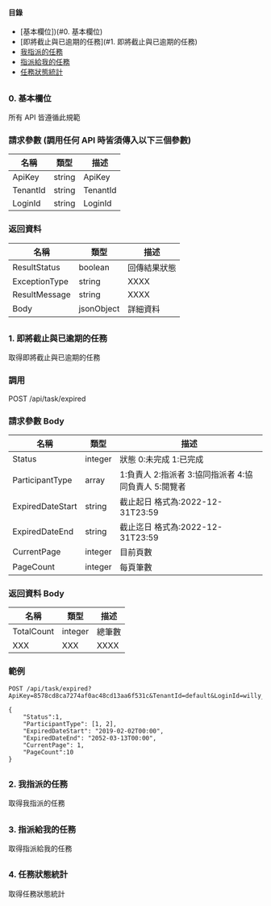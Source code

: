#### 目錄
- [基本欄位])(#0. 基本欄位)
- [即將截止與已逾期的任務](#1. 即將截止與已逾期的任務)
- [我指派的任務](#2-我指派的任務) 
- [指派給我的任務](#3-指派給我的任務) 
- [任務狀態統計](#4-任務狀態統計)

##

### 0. 基本欄位
所有 API 皆遵循此規範

### 請求參數 (調用任何 API 時皆須傳入以下三個參數)
| 名稱        | 類型    | 描述   |
| ------------ | ------- | ----------- |
| ApiKey      | string | ApiKey |
| TenantId    | string  | TenantId |
| LoginId        | string | LoginId |

### 返回資料
| 名稱        | 類型    | 描述   |
| ------------ | ------- | ------ |
| ResultStatus           | boolean | 回傳結果狀態 |
| ExceptionType         | string  | XXXX |
| ResultMessage        | string | XXXX |
| Body  | jsonObject  | 詳細資料 |

##

### 1. 即將截止與已逾期的任務
取得即將截止與已逾期的任務

### 調用
POST /api/task/expired

### 請求參數 Body
| 名稱        | 類型    | 描述   |
| ------------ | ------- | ------------------------------------------------------ |
| Status       | integer | 狀態 0:未完成 1:已完成 |
| ParticipantType| array  | 1:負責人 2:指派者 3:協同指派者 4:協同負責人 5:閱覽者 |
| ExpiredDateStart        | string | 截止起日 格式為:2022-12-31T23:59 |
| ExpiredDateEnd        | string | 截止迄日 格式為:2022-12-31T23:59 |
| CurrentPage        | integer | 目前頁數 |
| PageCount        | integer | 每頁筆數 |

### 返回資料 Body
| 名稱        | 類型    | 描述   |
| ------------ | ------- | ------ |
| TotalCount           | integer | 總筆數 |
| XXX         | XXX  | XXXX |

### 範例
```
POST /api/task/expired?ApiKey=8578cd8ca7274af0ac48cd13aa6f531c&TenantId=default&LoginId=willy_chang
```
```
{
    "Status":1,
    "ParticipantType": [1, 2],
    "ExpiredDateStart": "2019-02-02T00:00",
    "ExpiredDateEnd": "2052-03-13T00:00",
    "CurrentPage": 1,
    "PageCount":10
}
```

##

### 2. 我指派的任務
取得我指派的任務

##

### 3. 指派給我的任務
取得指派給我的任務

##

### 4. 任務狀態統計
取得任務狀態統計
